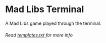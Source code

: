 <h1>Mad Libs Terminal</h1>
A Mad Libs game played through the terminal.

<h6>Read <a href="templates.txt">templates.txt</a> for more info</h6>
